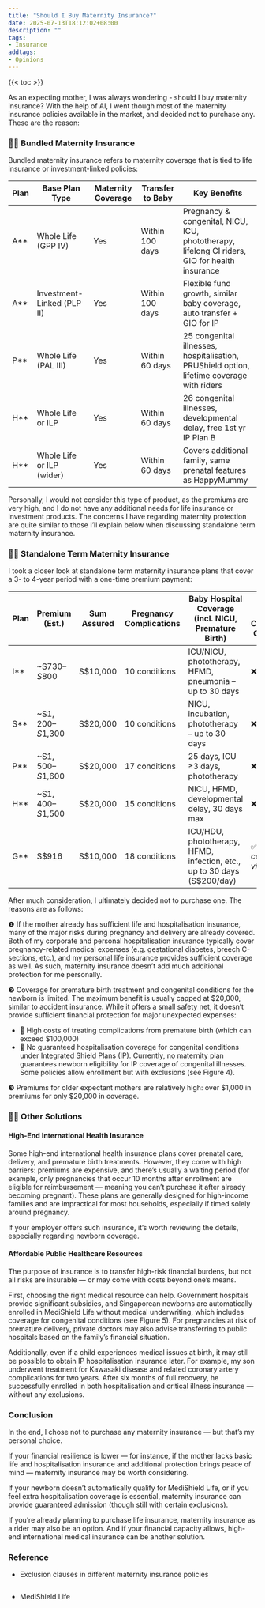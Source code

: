 ```yaml
---
title: "Should I Buy Maternity Insurance?"
date: 2025-07-13T18:12:02+08:00
description: ""
tags: 
- Insurance
addtags:
- Opinions
---
```


{{< toc >}}

As an expecting mother, I was always wondering - should I buy maternity insurance? With the help of AI, I went though most of the maternity insurance policies available in the market, and decided not to purchase any. These are the reason:

### 🤰🏻 Bundled Maternity Insurance

Bundled maternity insurance refers to maternity coverage that is tied to life insurance or investment-linked policies:

| **Plan** | **Base Plan Type**         | **Maternity Coverage** | **Transfer to Baby** | **Key Benefits**                                                                              |
| -------- | -------------------------- | ---------------------- | -------------------- | --------------------------------------------------------------------------------------------- |
| A**      | Whole Life (GPP IV)        | Yes                    | Within 100 days      | Pregnancy & congenital, NICU, ICU, phototherapy, lifelong CI riders, GIO for health insurance |
| A**      | Investment-Linked (PLP II) | Yes                    | Within 100 days      | Flexible fund growth, similar baby coverage, auto transfer + GIO for IP                       |
| P**      | Whole Life (PAL III)       | Yes                    | Within 60 days       | 25 congenital illnesses, hospitalisation, PRUShield option, lifetime coverage with riders     |
| H**      | Whole Life or ILP          | Yes                    | Within 60 days       | 26 congenital illnesses, developmental delay, free 1st yr IP Plan B                           |
| H**      | Whole Life or ILP (wider)  | Yes                    | Within 60 days       | Covers additional family, same prenatal features as HappyMummy                                |

Personally, I would not consider this type of product, as the premiums are very high, and I do not have any additional needs for life insurance or investment products. The concerns I have regarding maternity protection are quite similar to those I’ll explain below when discussing standalone term maternity insurance.

### 🤰🏻 Standalone Term Maternity Insurance

I took a closer look at standalone term maternity insurance plans that cover a 3- to 4-year period with a one-time premium payment:

| **Plan** | **Premium (Est.)** | **Sum Assured** | **Pregnancy Complications** | **Baby Hospital Coverage** **(incl. NICU, Premature Birth)**            | **Pre-existing Conditions Covered?** |
| -------- | ------------------ | --------------- | --------------------------- | ----------------------------------------------------------------------- | ------------------------------------ |
| I**      | ~S$730–S$800       | S$10,000        | 10 conditions               | ICU/NICU, phototherapy, HFMD, pneumonia – up to 30 days                 | ❌ No                                 |
| S**      | ~S$1,200–S$1,300   | S$20,000        | 10 conditions               | NICU, incubation, phototherapy – up to 30 days                          | ❌ No                                 |
| P**      | ~S$1,500–S$1,600   | S$20,000        | 17 conditions               | 25 days, ICU ≥3 days, phototherapy                                      | ❌ No                                 |
| H**      | ~S$1,400–S$1,500   | S$20,000        | 15 conditions               | NICU, HFMD, developmental delay, 30 days max                            | ❌ No                                 |
| G**      | S$916              | S$10,000        | 18 conditions               | ICU/HDU, phototherapy, HFMD, infection, etc., up to 30 days (S$200/day) | ✅ _Yes – conditional via GIB_        |

After much consideration, I ultimately decided not to purchase one. The reasons are as follows:

❶ If the mother already has sufficient life and hospitalisation insurance, many of the major risks during pregnancy and delivery are already covered. Both of my corporate and personal hospitalisation insurance typically cover pregnancy-related medical expenses (e.g. gestational diabetes, breech C-sections, etc.), and my personal life insurance provides sufficient coverage as well. As such, maternity insurance doesn’t add much additional protection for me personally.

❷ Coverage for premature birth treatment and congenital conditions for the newborn is limited. The maximum benefit is usually capped at $20,000, similar to accident insurance. While it offers a small safety net, it doesn’t provide sufficient financial protection for major unexpected expenses:

- 🚫 High costs of treating complications from premature birth (which can exceed $100,000)
- 🚫 No guaranteed hospitalisation coverage for congenital conditions under Integrated Shield Plans (IP). Currently, no maternity plan guarantees newborn eligibility for IP coverage of congenital illnesses. Some policies allow enrollment but with exclusions (see Figure 4).

❸ Premiums for older expectant mothers are relatively high: over $1,000 in premiums for only $20,000 in coverage.

### 🤰🏻 Other Solutions

#### High-End International Health Insurance

Some high-end international health insurance plans cover prenatal care, delivery, and premature birth treatments. However, they come with high barriers: premiums are expensive, and there’s usually a waiting period (for example, only pregnancies that occur 10 months after enrollment are eligible for reimbursement — meaning you can’t purchase it after already becoming pregnant). These plans are generally designed for high-income families and are impractical for most households, especially if timed solely around pregnancy.

If your employer offers such insurance, it’s worth reviewing the details, especially regarding newborn coverage.

#### Affordable Public Healthcare Resources

The purpose of insurance is to transfer high-risk financial burdens, but not all risks are insurable — or may come with costs beyond one’s means.

First, choosing the right medical resource can help. Government hospitals provide significant subsidies, and Singaporean newborns are automatically enrolled in MediShield Life without medical underwriting, which includes coverage for congenital conditions (see Figure 5). For pregnancies at risk of premature delivery, private doctors may also advise transferring to public hospitals based on the family’s financial situation.

Additionally, even if a child experiences medical issues at birth, it may still be possible to obtain IP hospitalisation insurance later. For example, my son underwent treatment for Kawasaki disease and related coronary artery complications for two years. After six months of full recovery, he successfully enrolled in both hospitalisation and critical illness insurance — without any exclusions.

### Conclusion

In the end, I chose not to purchase any maternity insurance — but that’s my personal choice.

If your financial resilience is lower — for instance, if the mother lacks basic life and hospitalisation insurance and additional protection brings peace of mind — maternity insurance may be worth considering.

If your newborn doesn’t automatically qualify for MediShield Life, or if you feel extra hospitalisation coverage is essential, maternity insurance can provide guaranteed admission (though still with certain exclusions).

If you’re already planning to purchase life insurance, maternity insurance as a rider may also be an option. And if your financial capacity allows, high-end international medical insurance can be another solution.

### Reference

- Exclusion clauses in different maternity insurance policies 

<div>
    <span class="image fit" style="max-width: 700px;"><img src="https://s3.ap-southeast-1.amazonaws.com/littlecheesecake.me/money.sense/maternity-insurance/maternity-insurance-clauses.png" alt="" /></span>
</div>

- MediShield Life

<div>
    <span class="image fit" style="max-width: 700px;"><img src="https://s3.ap-southeast-1.amazonaws.com/littlecheesecake.me/money.sense/maternity-insurance/maternity-insurance-medishield-life.png" alt="" /></span>
</div>